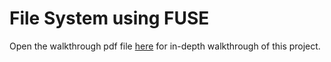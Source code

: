 # File System using FUSE
Open the walkthrough pdf file [here](https://github.com/freecode23/fuse-file-systems/blob/main/walkthrough.pdf) for in-depth walkthrough of this project.

